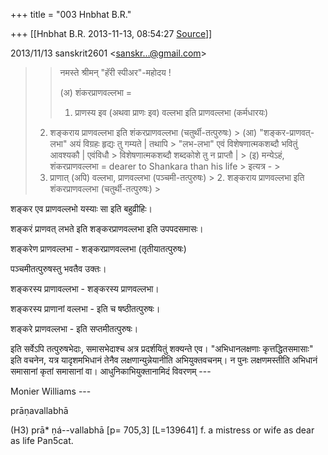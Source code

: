+++
title = "003 Hnbhat B.R."

+++
[[Hnbhat B.R.	2013-11-13, 08:54:27 [Source](https://groups.google.com/g/samskrita/c/F0EyM5ju7Kg)]]





  
  

2013/11/13 sanskrit2601 \<[sanskr...@gmail.com]()\>

  

> 
> > 
> > नमस्ते श्रीमन् "हॅरी स्पीअर"-महोदय !  
> > 
> > (अ) शंकरप्राणवल्लभा =  
> > 1.  प्राणस्य इव (अथवा प्राणः इव) वल्लभा इति प्राणवल्लभा (कर्मधारयः)  
> 2.  शङ्कराय प्राणवल्लभा इति शंकरप्राणवल्लभा (चतुर्थी-तत्पुरुषः) >
> (आ) "शङ्कर-प्राणवत्-लभा" अयं विग्रहः हृद्यः तु गम्यते \| तथापि > "लभ-लभा" एवं विशेषणात्मकशब्दौ भवितुं आवश्यकौ \| एवंविधौ > विशेषणात्मकशब्दौ शब्दकोशे तु न प्राप्तौ \| >
> (इ) मन्येऽहं, शंकरप्राणवल्लभा = dearer to Shankara than his life > इत्यत्र - >
> 1.  प्राणात् (अपि) वल्लभा, प्राणवल्लभा (पञ्चमी-तत्पुरुषः) > 2.  शङ्कराय प्राणवल्लभा इति शंकरप्राणवल्लभा (चतुर्थी-तत्पुरुषः) >
> 

  

शङ्कर एव प्राणवल्लभो यस्याः सा इति बहुव्रीहिः।

  

शङ्करं प्राणवत् लभते इति शङ्करप्राणवल्लभा इति उपपदसमासः।

  

शङ्करेण प्राणवल्लभा - शङ्करप्राणवल्लभा (तृतीयातत्पुरुषः)

  

पञ्चमीतत्पुरुषस्तु भवतैव उक्तः।

  

शङ्करस्य प्राणावल्लभा - शङ्करस्य प्राणवल्लभा।

शङ्करस्य प्राणानां वल्लभा - इति च षष्ठीतत्पुरुषः।

  

शङ्करे प्राणवल्लभा - इति सप्तमीतत्पुरुषः।

  

इति सर्वेऽपि तत्पुरुषभेदाः, समासभेदाश्च अत्र प्रदर्शयितुं शक्यन्ते एव। "अभिधानलक्षणाः कृत्तद्धितसमासाः" इति वचनेन, यत्र यादृशमभिधानं तेनैव लक्षणान्युन्नेयानीति अभियुक्तवचनम्। न पुनः लक्षणमस्तीति अभिधानं समासानां कृतां समासानां वा। आधुनिकाभियुक्तानामिदं विवरणम् ---

  

Monier Williams ---

  

prāṇavallabhā

  

(H3) prā\* ṇá--vallabhā \[p= 705,3\] \[L=139641\] f. a mistress or wife as dear as life Pan5cat.

  

  

  

  

  



  

  



  

  

